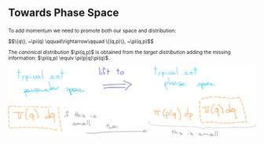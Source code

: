 ## Towards Phase Space

<p style="font-size: 0.72em">
To add momentum we need to promote both our <span class="hlight
blue">space</span> and <span class="hlight blue">distribution</span>:
</p>

<p style="font-size: 0.72em">
$$\{q\}, ~\pi(q) \qquad\rightarrow\qquad \{(q,p)\}, ~\pi(q,p)$$
</p>

<p style="font-size: 0.72em">
The <em class="txtclr blue">canonical distribution</em> $\pi(q,p)$ is obtained
from the <em>target distribution</em> adding the missing information: $\pi(q,p)
\equiv \pi(p|q)\pi(q)$.
</p>

<img src="assets/typical-set-lift-momentum.png">
